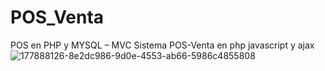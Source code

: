 # POS_Venta
POS en PHP y MYSQL – MVC
Sistema POS-Venta en php javascript y ajax
![177888126-8e2dc986-9d0e-4553-ab66-5986c4855808](https://user-images.githubusercontent.com/106488691/180664862-87ed9663-81d9-4143-be4b-0718624425f9.png)
